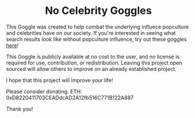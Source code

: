 <h1 align="center">No Celebrity Goggles</h1>

This Goggle was created to help combat the underlying influece popculture and celebrities have on our society. If you're interested in seeing what search results look
like without popculture influence, try out these goggles [here](https://search.brave.com/goggles/discover?goggles_id=https%3A%2F%2Fraw.githubusercontent.com%2FOmpanime%2FNo-Celebrity-Goggles%2Fmain%2FNo%2520Celebrity%2520Goggles)!

This Goggle is publicly available at no cost to the user, and no license is required for use, contribution, or redistribution. Leaving this project open sourced will
allow others to improve on an already established project.

I hope that this project will improve your life!


Please consider donating.
ETH: 0xD8220411703CEADdcAD2A12fb516C771B122A887

Thank you!
